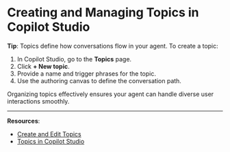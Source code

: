 # Creating and Managing Topics in Copilot Studio

**Tip**: Topics define how conversations flow in your agent. To create a topic:

1. In Copilot Studio, go to the **Topics** page.
2. Click **+ New topic**.
3. Provide a name and trigger phrases for the topic.
4. Use the authoring canvas to define the conversation path.

Organizing topics effectively ensures your agent can handle diverse user interactions smoothly.

---

**Resources**:
- [Create and Edit Topics](https://learn.microsoft.com/en-us/microsoft-copilot-studio/authoring-create-edit-topics)
- [Topics in Copilot Studio](https://learn.microsoft.com/en-us/microsoft-copilot-studio/guidance/topics-overview)
